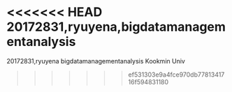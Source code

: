 <<<<<<< HEAD
20172831,ryuyena,bigdatamanagementanalysis
=======
20172831,ryuyena
bigdatamanagementanalysis
Kookmin Univ
>>>>>>> ef531303e9a4fce970db7781341716f594831180
